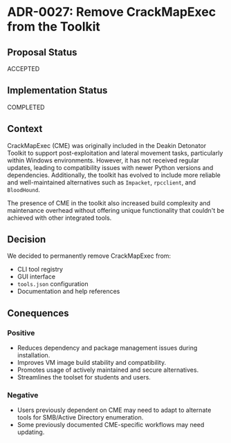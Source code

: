 # ADR-0027: Remove CrackMapExec from the Toolkit

## Proposal Status
ACCEPTED

## Implementation Status
COMPLETED

## Context
CrackMapExec (CME) was originally included in the Deakin Detonator Toolkit to support post-exploitation and lateral movement tasks, particularly within Windows environments. However, it has not received regular updates, leading to compatibility issues with newer Python versions and dependencies. Additionally, the toolkit has evolved to include more reliable and well-maintained alternatives such as `Impacket`, `rpcclient`, and `BloodHound`.

The presence of CME in the toolkit also increased build complexity and maintenance overhead without offering unique functionality that couldn't be achieved with other integrated tools.

## Decision
We decided to permanently remove CrackMapExec from:
- CLI tool registry
- GUI interface
- `tools.json` configuration
- Documentation and help references

## Conequences

### Positive
- Reduces dependency and package management issues during installation.
- Improves VM image build stability and compatibility.
- Promotes usage of actively maintained and secure alternatives.
- Streamlines the toolset for students and users.

### Negative
- Users previously dependent on CME may need to adapt to alternate tools for SMB/Active Directory enumeration.
- Some previously documented CME-specific workflows may need updating.
